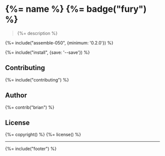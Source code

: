 # {%= name %} {%= badge("fury") %}

> {%= description %}

{%= include("assemble-050", {minimum: '0.2.0'}) %}

{%= include("install", {save: '--save'}) %}

## Contributing
{%= include("contributing") %}

## Author
{%= contrib("brian") %}

## License
{%= copyright() %}
{%= license() %}

***

{%= include("footer") %}
